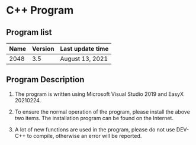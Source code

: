 # C++ Program

## Program list

| Name | Version | Last update time |
| ---- | ------- | ---------------- |
| 2048 | 3.5     | August 13, 2021  |

## Program Description

1. The program is written using Microsoft Visual Studio 2019 and EasyX 20210224.

2. To ensure the normal operation of the program, please install the above two items. The installation program can be found on the Internet.

3. A lot of new functions are used in the program, please do not use DEV-C++ to compile, otherwise an error will be reported.

